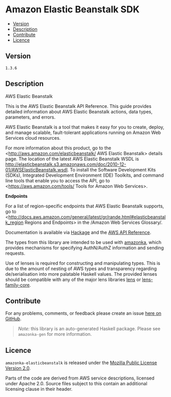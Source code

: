 # Amazon Elastic Beanstalk SDK

* [Version](#version)
* [Description](#description)
* [Contribute](#contribute)
* [Licence](#licence)


## Version

`1.3.6`


## Description

AWS Elastic Beanstalk

This is the AWS Elastic Beanstalk API Reference. This guide provides
detailed information about AWS Elastic Beanstalk actions, data types,
parameters, and errors.

AWS Elastic Beanstalk is a tool that makes it easy for you to create,
deploy, and manage scalable, fault-tolerant applications running on
Amazon Web Services cloud resources.

For more information about this product, go to the
<http://aws.amazon.com/elasticbeanstalk/ AWS Elastic Beanstalk> details
page. The location of the latest AWS Elastic Beanstalk WSDL is
<http://elasticbeanstalk.s3.amazonaws.com/doc/2010-12-01/AWSElasticBeanstalk.wsdl>.
To install the Software Development Kits (SDKs), Integrated Development
Environment (IDE) Toolkits, and command line tools that enable you to
access the API, go to
<https://aws.amazon.com/tools/ Tools for Amazon Web Services>.

__Endpoints__

For a list of region-specific endpoints that AWS Elastic Beanstalk
supports, go to
<http://docs.aws.amazon.com/general/latest/gr/rande.html#elasticbeanstalk_region Regions and Endpoints>
in the /Amazon Web Services Glossary/.

Documentation is available via [Hackage](http://hackage.haskell.org/package/amazonka-elasticbeanstalk)
and the [AWS API Reference](http://docs.aws.amazon.com/elasticbeanstalk/latest/api/Welcome.html).

The types from this library are intended to be used with [amazonka](http://hackage.haskell.org/package/amazonka),
which provides mechanisms for specifying AuthN/AuthZ information and sending requests.

Use of lenses is required for constructing and manipulating types.
This is due to the amount of nesting of AWS types and transparency regarding
de/serialisation into more palatable Haskell values.
The provided lenses should be compatible with any of the major lens libraries
[lens](http://hackage.haskell.org/package/lens) or [lens-family-core](http://hackage.haskell.org/package/lens-family-core).

## Contribute

For any problems, comments, or feedback please create an issue [here on GitHub](https://github.com/brendanhay/amazonka/issues).

> _Note:_ this library is an auto-generated Haskell package. Please see `amazonka-gen` for more information.


## Licence

`amazonka-elasticbeanstalk` is released under the [Mozilla Public License Version 2.0](http://www.mozilla.org/MPL/).

Parts of the code are derived from AWS service descriptions, licensed under Apache 2.0.
Source files subject to this contain an additional licensing clause in their header.
